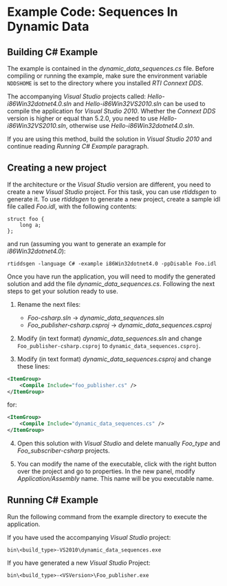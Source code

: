 # Example Code: Sequences In Dynamic Data

## Building C# Example
The example is contained in the *dynamic_data_sequences.cs* file.
Before compiling or running the example, make sure the environment variable
`NDDSHOME` is set to the directory where you installed *RTI Connext DDS*.

The accompanying *Visual Studio* projects called: *Hello-i86Win32dotnet4.0.sln* and *Hello-i86Win32VS2010.sln* can be used to compile the application for
*Visual Studio 2010*. Whether the *Connext DDS* version is higher or equal than
5.2.0, you need to use *Hello-i86Win32VS2010.sln*, otherwise use
*Hello-i86Win32dotnet4.0.sln*.

If you are using this method, build the solution in *Visual Studio 2010* and
continue reading *Running C# Example* paragraph.

## Creating a new project
If the architecture or the *Visual Studio* version are different, you need to
create a new *Visual Studio* project. For this task, you can use *rtiddsgen* to
generate it. To use *rtiddsgen* to generate a new project, create a sample idl
file called *Foo.idl*, with the following contents:
```
struct foo {
    long a;
};
```

and run (assuming you want to generate an example for *i86Win32dotnet4.0*):
```
rtiddsgen -language C# -example i86Win32dotnet4.0 -ppDisable Foo.idl
```

Once you have run the application, you will need to modify the generated
solution and add the file *dynamic_data_sequences.cs*. Following the next
steps to get your solution ready to use.

1. Rename the next files:
    + *Foo-csharp.sln* -> *dynamic_data_sequences.sln*
    + *Foo_publisher-csharp.csproj* -> *dynamic_data_sequences.csproj*

2. Modify (in text format) *dynamic_data_sequences.sln* and change
   `Foo_publisher-csharp.csproj` to `dynamic_data_sequences.csproj`.

3. Modify (in text format) *dynamic_data_sequences.csproj* and change
   these lines:
```xml
<ItemGroup>
    <Compile Include="foo_publisher.cs" />
</ItemGroup>
```
for:
```xml
<ItemGroup>
    <Compile Include="dynamic_data_sequences.cs" />
</ItemGroup>
```

4. Open this solution with *Visual Studio* and delete manually *Foo_type* and
   *Foo_subscriber-csharp* projects.

5. You can modify the name of the executable, click with the right button over
   the project and go to properties. In the new panel, modify
   *Application/Assembly* name. This name will be you executable name.

## Running C# Example
Run the following command from the example directory to execute the application.

If you have used the accompanying *Visual Studio* project:
```
bin\<build_type>-VS2010\dynamic_data_sequences.exe
```

If you have generated a new *Visual Studio* Project:
```
bin\<build_type>-<VSVersion>\Foo_publisher.exe
```
